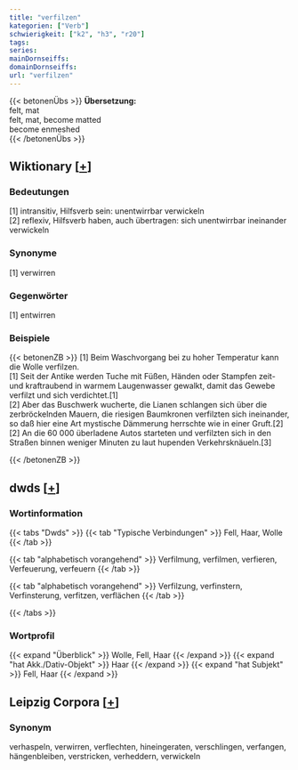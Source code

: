 ```yaml
---
title: "verfilzen"
kategorien: ["Verb"]
schwierigkeit: ["k2", "h3", "r20"]
tags:
series:
mainDornseiffs:
domainDornseiffs:
url: "verfilzen"
---
```


{{< betonenÜbs >}}
**Übersetzung:**  
felt, mat  
felt, mat, become matted  
become enmeshed  
{{< /betonenÜbs >}}

## Wiktionary [[+](https://de.wiktionary.org/wiki/verfilzen)]

### Bedeutungen
[1] intransitiv, Hilfsverb sein: unentwirrbar verwickeln  
[2] reflexiv, Hilfsverb haben, auch übertragen: sich unentwirrbar ineinander verwickeln  

### Synonyme
[1] verwirren  

### Gegenwörter
[1] entwirren  

### Beispiele
{{< betonenZB >}}
[1] Beim Waschvorgang bei zu hoher Temperatur kann die Wolle verfilzen.  
[1] Seit der Antike werden Tuche mit Füßen, Händen oder Stampfen zeit- und kraftraubend in warmem Laugenwasser gewalkt, damit das Gewebe verfilzt und sich verdichtet.[1]  
[2] Aber das Buschwerk wucherte, die Lianen schlangen sich über die zerbröckelnden Mauern, die riesigen Baumkronen verfilzten sich ineinander, so daß hier eine Art mystische Dämmerung herrschte wie in einer Gruft.[2]  
[2] An die 60 000 überladene Autos starteten und verfilzten sich in den Straßen binnen weniger Minuten zu laut hupenden Verkehrsknäueln.[3]  

{{< /betonenZB >}}


## dwds [[+](https://www.dwds.de/wb/verfilzen)]

### Wortinformation
{{< tabs "Dwds" >}}
{{< tab "Typische Verbindungen" >}}
Fell, Haar, Wolle
{{< /tab >}}

{{< tab "alphabetisch vorangehend" >}}
Verfilmung, verfilmen, verfieren, Verfeuerung, verfeuern
{{< /tab >}}

{{< tab "alphabetisch vorangehend" >}}
Verfilzung, verfinstern, Verfinsterung, verfitzen, verflächen
{{< /tab >}}

{{< /tabs >}}

### Wortprofil
{{< expand "Überblick" >}} Wolle, Fell, Haar {{< /expand >}}
{{< expand "hat Akk./Dativ-Objekt" >}} Haar {{< /expand >}}
{{< expand "hat Subjekt" >}} Fell, Haar {{< /expand >}}

## Leipzig Corpora [[+](https://corpora.uni-leipzig.de/en/res?word=verfilzen&corpusId=deu_newscrawl-public_2018)]


### Synonym
verhaspeln, verwirren, verflechten, hineingeraten, verschlingen, verfangen, hängenbleiben, verstricken, verheddern, verwickeln

